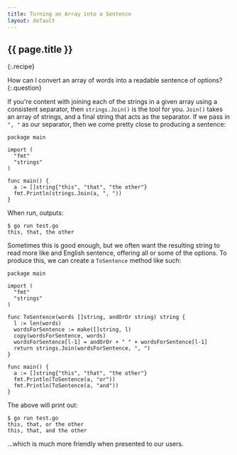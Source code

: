 ```yaml
---
title: Turning an Array into a Sentence
layout: default
---
```


## {{ page.title }}
{:.recipe}

How can I convert an array of words into a readable sentence of options?
{:.question}

If you're content with joining each of the strings in a given array using a consistent separator, then `strings.Join()` is the tool for you.  `Join()` takes an array of strings, and a final string that acts as the separator.  If we pass in `", "` as our separator, then we come pretty close to producing a sentence:

```
package main

import (
  "fmt"
  "strings"
)

func main() {
  a := []string{"this", "that", "the other"}
  fmt.Println(strings.Join(a, ", "))
}
```

When run, outputs:

```
$ go run test.go
this, that, the other
```

Sometimes this is good enough, but we often want the resulting string to read more like and English sentence, offering all or some of the options.  To produce this, we can create a `ToSentence` method like such:

```
package main

import (
  "fmt"
  "strings"
)

func ToSentence(words []string, andOrOr string) string {
  l := len(words)
  wordsForSentence := make([]string, l)
  copy(wordsForSentence, words)
  wordsForSentence[l-1] = andOrOr + " " + wordsForSentence[l-1]
  return strings.Join(wordsForSentence, ", ")
}

func main() {
  a := []string{"this", "that", "the other"}
  fmt.Println(ToSentence(a, "or"))
  fmt.Println(ToSentence(a, "and"))
}
```

The above will print out:

```
$ go run test.go
this, that, or the other
this, that, and the other
```

...which is much more friendly when presented to our users.
